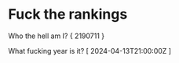 # Fuck the rankings

Who the hell am I?
{ 2190711 }

What fucking year is it?
[ 2024-04-13T21:00:00Z ]
